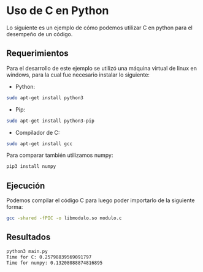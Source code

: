 # Uso de C en Python

Lo siguiente es un ejemplo de cómo podemos utilizar C en python para el desempeño de un código.

## Requerimientos

Para el desarrollo de este ejemplo se utilizó una máquina virtual de linux en windows, para la cual fue necesario instalar lo siguiente:

- Python:
```bash
sudo apt-get install python3
```
- Pip:
```bash
sudo apt-get install python3-pip
```
- Compilador de C:
```bash
sudo apt-get install gcc
```

Para comparar también utilizamos numpy:
```bash
pip3 install numpy
```

## Ejecución

Podemos compilar el código C para luego poder importarlo de la siguiente forma:

```bash
gcc -shared -fPIC -o libmodulo.so modulo.c
```

## Resultados

```bash
python3 main.py
Time for C: 0.25798839569091797
Time for numpy: 0.13208088874816895
```